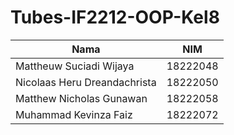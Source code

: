 # Tubes-IF2212-OOP-Kel8
| Nama                            | NIM        |
|---------------------------------|------------|
| Mattheuw Suciadi Wijaya         | 18222048   |
| Nicolaas Heru Dreandachrista    | 18222050   |
| Matthew Nicholas Gunawan        | 18222058   |
| Muhammad Kevinza Faiz           | 18222072   |


